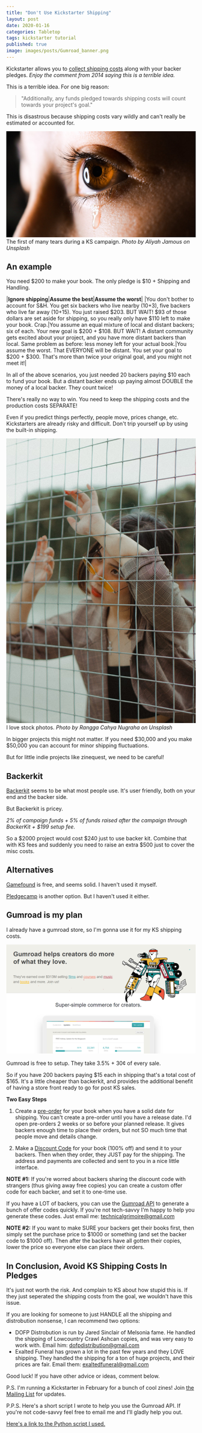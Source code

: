 ```yaml
---
title: "Don't Use Kickstarter Shipping"
layout: post
date: 2020-01-16
categories: Tabletop
tags: kickstarter tutorial
published: true
image: images/posts/Gumroad_banner.png
---
```


Kickstarter allows you to [collect shipping costs](https://www.kickstarter.com/blog/weve-made-shipping-rewards-a-lot-more-flexible?ref=tipsblog) along with your backer pledges. _Enjoy the comment from 2014 saying this is a terrible idea._

This is a terrible idea. For one big reason:

> "Additionally, any funds pledged towards shipping costs will count towards your project's goal."

This is disastrous because shipping costs vary wildly and can't really be estimated or accounted for.

![Gumroad_sad.jpg](/images/posts/Gumroad_sad.jpg)
The first of many tears during a KS campaign. *Photo by Aliyah Jamous on Unsplash*

## An example

You need $200 to make your book. The only pledge is $10 + Shipping and Handling. 

|**Ignore shipping**|**Assume the best**|**Assume the worst**|
|You don't bother to account for S&H. You get six backers who live nearby ($10+$3), five backers who live far away ($10+$15). You just raised $203. BUT WAIT! $93 of those dollars are set aside for shipping, so you really only have $110 left to make your book. Crap.|You assume an equal mixture of local and distant backers; six of each. Your new goal is $200 + $108. BUT WAIT! A distant community gets excited about your project, and you have more distant backers than local. Same problem as before: less money left for your actual book.|You assume the worst. That EVERYONE will be distant. You set your goal to $200 + $300. That's more than twice your original goal, and you might not meet it!|

In all of the above scenarios, you just needed 20 backers paying $10 each to fund your book. But a distant backer ends up paying almost DOUBLE the money of a local backer. They count twice!

There's really no way to win. You need to keep the shipping costs and the production costs SEPARATE!

Even if you predict things perfectly, people move, prices change, etc. Kickstarters are already risky and difficult. Don't trip yourself up by using the built-in shipping.

![Gumroad_fence.jpg](/images/posts/Gumroad_fence.jpg)
I love stock photos. *Photo by Rangga Cahya Nugraha on Unsplash*

In bigger projects this might not matter. If you need $30,000 and you make $50,000 you can account for minor shipping fluctuations. 

But for little indie projects like zinequest, we need to be careful!

## Backerkit

[Backerkit](https://www.backerkit.com/for-creators) seems to be what most people use. It's user friendly, both on your end and the backer side. 

But Backerkit is pricey. 

*2% of campaign funds + 5% of funds raised after the campaign through BackerKit + $199 setup fee.*

So a $2000 project would cost $240 just to use backer kit. Combine that with KS fees and suddenly you need to raise an extra $500 just to cover the misc costs.

## Alternatives

[Gamefound](https://gamefound.com/info/about#/) is free, and seems solid. I haven't used it myself.

[Pledgecamp](https://pledgecamp.com) is another option. But I haven't used it either.

## Gumroad is my plan

I already have a gumroad store, so I'm gonna use it for my KS shipping costs.

![Gumroad_banner.png](/images/posts/Gumroad_banner.png)

Gumroad is free to setup. They take 3.5% + 30¢ of every sale.

So if you have 200 backers paying $15 each in shipping that's a total cost of $165. It's a little cheaper than backerkit, and provides the additional benefit of having a store front ready to go for post KS sales.

**Two Easy Steps**

1. Create a [pre-order](https://help.gumroad.com/article/63-pre-order-products) for your book when you have a solid date for shipping. You can't create a pre-order until you have a release date. 
 I'd open pre-orders 2 weeks or so before your planned release. It gives backers enough time to place their orders, but not SO much time that people move and details change.

2. Make a [Discount Code](https://help.gumroad.com/article/128-creating-offer-codes) for your book (100% off) and send it to your backers. Then when they order, they JUST pay for the shipping. The address and payments are collected and sent to you in a nice little interface.

**NOTE #1:** If you're worred about backers sharing the discount code with strangers (thus giving away free copies) you can create a custom offer code for each backer, and set it to one-time use. 

If you have a LOT of backers, you can use the [Gumroad API](https://gumroad.com/api#offer-codes) to generate a bunch of offer codes quickly. If you're not tech-savvy I'm happy to help you generate these codes. Just email me: technicalgrimoire@gmail.com

**NOTE #2:** If you want to make SURE your backers get their books first, then simply set the purchase price to $1000 or something (and set the backer code to $1000 off). Then after the backers have all gotten their copies, lower the price so everyone else can place their orders.

## In Conclusion, Avoid KS Shipping Costs In Pledges

It's just not worth the risk. And complain to KS about how stupid this is. If they just seperated the shipping costs from the goal, we wouldn't have this issue.

If you are looking for someone to just HANDLE all the shipping and distrobution nonsense, I can recommend two options:

 - DOFP Distrobution is run by Jared Sinclair of Melsonia fame. He handled the shipping of Lowcountry Crawl Ashcan copies, and was very easy to work with. Email him: dofpdistribution@gmail.com
 - Exalted Funeral has grown a lot in the past few years and they LOVE shipping. They handled the shipping for a ton of huge projects, and their prices are fair. Email them: exaltedfuneral@gmail.com

Good luck! If you have other advice or ideas, comment below.

P.S. I'm running a Kickstarter in February for a bunch of cool zines! Join [the Mailing List](https://gumroad.com/technicalgrimoire/follow) for updates.

P.P.S. Here's a short script I wrote to help you use the Gumroad API. If you're not code-savvy feel free to email me and I'll gladly help you out.

<a href="/files/gumroadDiscounts.py" target="_blank">Here's a link to the Python script I used.</a>